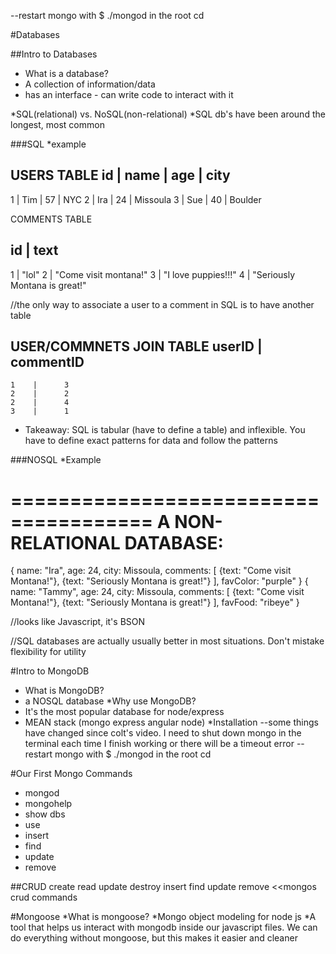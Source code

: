 --restart mongo with $ ./mongod in the root cd

#Databases

##Intro to Databases
* What is a database?
*   A collection of information/data 
*   has an interface - can write code to interact with it

*SQL(relational) vs. NoSQL(non-relational)
*SQL db's have been around the longest, most common

###SQL
*example

USERS TABLE
id | name | age | city
-----------------------
1  | Tim  | 57  | NYC
2  | Ira  | 24  | Missoula
3  | Sue  | 40  | Boulder

COMMENTS TABLE

id |       text
-------------------------------------
1  | "lol"
2  | "Come visit montana!"
3  | "I love puppies!!!"
4  | "Seriously Montana is great!"

//the only way to associate a user to a comment in SQL is to have another table

USER/COMMNETS JOIN TABLE
userID   |    commentID
------------------------------------
    1    |      3
    2    |      2
    2    |      4
    3    |      1
    
    
* Takeaway: SQL is tabular (have to define a table) and inflexible. You have to define exact patterns for data and follow the patterns


###NOSQL
*Example

======================================
A NON-RELATIONAL DATABASE:
======================================
{
    name: "Ira",
    age: 24,
    city: Missoula,
    comments: [
        {text: "Come visit Montana!"},
        {text: "Seriously Montana is great!"}
    ],
    favColor: "purple"
}
{
    name: "Tammy",
    age: 24,
    city: Missoula,
    comments: [
        {text: "Come visit Montana!"},
        {text: "Seriously Montana is great!"}
    ],
    favFood: "ribeye"
}

//looks like Javascript, it's BSON


//SQL databases are actually usually better in most situations. Don't mistake flexibility for utility

#Intro to MongoDB
* What is MongoDB?
*   a NOSQL database
*Why use MongoDB?
*   It's the most popular database for node/express
*   MEAN stack (mongo express angular node)
*Installation
--some things have changed since colt's video. I need to shut down mongo in the terminal each time I finish working or there will be a timeout error
--restart mongo with $ ./mongod in the root cd

#Our First Mongo Commands
* mongod
* mongohelp
* show dbs
* use
* insert
* find
* update
* remove

##CRUD
create read update destroy
insert find update remove <<mongos crud commands

#Mongoose
*What is mongoose?
    *Mongo object modeling for node js
    *A tool that helps us interact with mongodb inside our javascript files. We can do everything without mongoose, but this makes it easier and cleaner
    